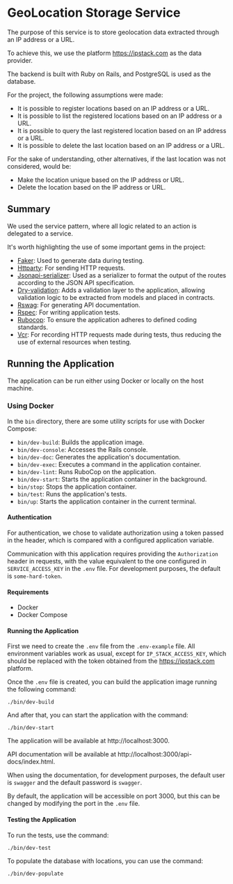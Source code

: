 # GeoLocation Storage Service

The purpose of this service is to store geolocation data extracted through an IP address or a URL.

To achieve this, we use the platform https://ipstack.com as the data provider.

The backend is built with Ruby on Rails, and PostgreSQL is used as the database.

For the project, the following assumptions were made:
- It is possible to register locations based on an IP address or a URL.
- It is possible to list the registered locations based on an IP address or a URL.
- It is possible to query the last registered location based on an IP address or a URL.
- It is possible to delete the last location based on an IP address or a URL.

For the sake of understanding, other alternatives, if the last location was not considered, would be:
- Make the location unique based on the IP address or URL.
- Delete the location based on the IP address or URL.

## Summary
We used the service pattern, where all logic related to an action is delegated to a service.

It's worth highlighting the use of some important gems in the project:

- [Faker](https://github.com/faker-ruby/faker): Used to generate data during testing.
- [Httparty](https://github.com/jnunemaker/httparty): For sending HTTP requests.
- [Jsonapi-serializer](https://github.com/jsonapi-serializer/jsonapi-serializer): Used as a serializer to format the output of the routes according to the JSON API specification.
- [Dry-validation](https://github.com/dry-rb/dry-validation): Adds a validation layer to the application, allowing validation logic to be extracted from models and placed in contracts.
- [Rswag](https://github.com/rswag/rswag): For generating API documentation.
- [Rspec](https://github.com/rspec/rspec-rails): For writing application tests.
- [Rubocop](https://github.com/rubocop/rubocop): To ensure the application adheres to defined coding standards.
- [Vcr](https://github.com/vcr/vcr): For recording HTTP requests made during tests, thus reducing the use of external resources when testing.

## Running the Application
The application can be run either using Docker or locally on the host machine.

### Using Docker

In the `bin` directory, there are some utility scripts for use with Docker Compose:
- `bin/dev-build`: Builds the application image.
- `bin/dev-console`: Accesses the Rails console.
- `bin/dev-doc`: Generates the application's documentation.
- `bin/dev-exec`: Executes a command in the application container.
- `bin/dev-lint`: Runs RuboCop on the application.
- `bin/dev-start`: Starts the application container in the background.
- `bin/stop`: Stops the application container.
- `bin/test`: Runs the application's tests.
- `bin/up`: Starts the application container in the current terminal.

#### Authentication
For authentication, we chose to validate authorization using a token passed in the header, which is compared with a configured application variable.

Communication with this application requires providing the `Authorization` header in requests, with the value equivalent to the one configured in `SERVICE_ACCESS_KEY` in the `.env` file. For development purposes, the default is `some-hard-token`.

#### Requirements
- Docker
- Docker Compose

#### Running the Application

First we need to create the `.env` file from the `.env-example` file.
All environment variables work as usual, except for `IP_STACK_ACCESS_KEY`, which should be replaced with the token obtained from the https://ipstack.com platform.

Once the `.env` file is created, you can build the application image running the following command:
```
./bin/dev-build
```

And after that, you can start the application with the command:
```
./bin/dev-start
```

The application will be available at http://localhost:3000.

API documentation will be available at http://localhost:3000/api-docs/index.html.

When using the documentation, for development purposes, the default user is `swagger` and the default password is `swagger`.

By default, the application will be accessible on port 3000, but this can be changed by modifying the port in the `.env` file.

#### Testing the Application

To run the tests, use the command:
```
./bin/dev-test
```

To populate the database with locations, you can use the command:
```
./bin/dev-populate
```

